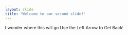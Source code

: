 ```yaml
---
layout: slide
title: "Welcome to our second slide!"
---
```

I wonder where this will go
Use the Left Arrow to Get Back!
